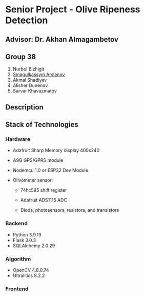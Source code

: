 # Senior Project - Olive Ripeness Detection

## Advisor: Dr. Akhan Almagambetov
## Group 38

1. Nurbol Bizhigit
2. [Smagulkassym Arslanov](https://www.linkedin.com/in/smagulkassym/)
3. Akmal Shadiyev
3. Alisher Dunenov
4. Sarvar Khavazmatov

## Description

## Stack of Technologies 

### Hardware

 - Adafruit Sharp Memory display 400x240

 - A9G GPS/GPRS module

 - Nodemcu 1.0 or ESP32 Dev Module

 - Olivometer sensor:

     - 74hc595 shift register
    
     - Adafruit ADS1115 ADC
    
     - Diods, photosensors, resistors, and transistors

### Backend

 - Python 3.9.13
 - Flask 3.0.3
 - SQLAlchemy 2.0.29

### Algorithm

 - OpenCV 4.8.0.74
 - Ultralitics 8.2.2

### Frontend

### 